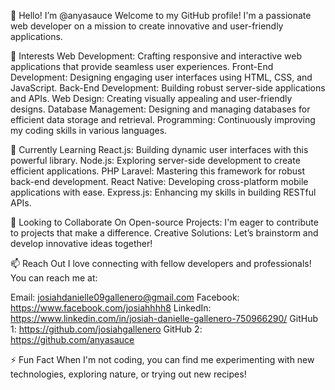 👋 Hello! I’m @anyasauce
Welcome to my GitHub profile! I'm a passionate web developer on a mission to create innovative and user-friendly applications.

👀 Interests
Web Development: Crafting responsive and interactive web applications that provide seamless user experiences.
Front-End Development: Designing engaging user interfaces using HTML, CSS, and JavaScript.
Back-End Development: Building robust server-side applications and APIs.
Web Design: Creating visually appealing and user-friendly designs.
Database Management: Designing and managing databases for efficient data storage and retrieval.
Programming: Continuously improving my coding skills in various languages.

🌱 Currently Learning
React.js: Building dynamic user interfaces with this powerful library.
Node.js: Exploring server-side development to create efficient applications.
PHP Laravel: Mastering this framework for robust back-end development.
React Native: Developing cross-platform mobile applications with ease.
Express.js: Enhancing my skills in building RESTful APIs.

💞 Looking to Collaborate On
Open-source Projects: I'm eager to contribute to projects that make a difference.
Creative Solutions: Let’s brainstorm and develop innovative ideas together!

📫 Reach Out
I love connecting with fellow developers and professionals! You can reach me at:

Email: josiahdanielle09gallenero@gmail.com
Facebook: https://www.facebook.com/josiahhhh8
LinkedIn: https://www.linkedin.com/in/josiah-danielle-gallenero-750966290/
GitHub 1: https://github.com/josiahgallenero
GitHub 2: https://github.com/anyasauce

⚡ Fun Fact
When I'm not coding, you can find me experimenting with new technologies, exploring nature, or trying out new recipes!
